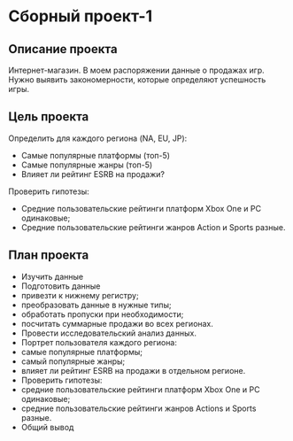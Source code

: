 # Сборный проект-1

## Описание проекта
Интернет-магазин. В моем распоряжении данные о продажах игр. Нужно выявить закономерности, которые определяют успешность игры. 

## Цель проекта
Определить для каждого региона (NA, EU, JP):
 - Самые популярные платформы (топ-5)
 - Самые популярные жанры (топ-5)
 - Влияет ли рейтинг ESRB на продажи?
 
Проверить гипотезы:
 - Средние пользовательские рейтинги платформ Xbox One и PC одинаковые;
 - Средние пользовательские рейтинги жанров Action и Sports разные.
 
## План проекта
 - Изучить данные
 - Подготовить данные
  - привезти к нижнему регистру;
  - преобразовать данные в нужные типы;
  - обработать пропуски при необходимости;
  - посчитать суммарные продажи во всех регионах.
 - Провести исследовательский анализ данных.
 - Портрет пользователя каждого региона:
  - самые популярные платформы;
  - самый популярные жанры;
  - влияет ли рейтинг ESRB на продажи в отдельном регионе.
 - Проверить гипотезы:
  - средние пользовательские рейтинги платформ Xbox One и PC одинаковые;
  - средние пользовательские рейтинги жанров Actions и Sports разные.
 - Общий вывод

